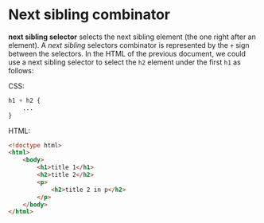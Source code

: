 
# Next sibling combinator 

__next sibling selector__ selects the next sibling element (the one right after an element). A _next sibling_ selectors combinator is represented by the `+` sign between the selectors. In the HTML of the previous document, we could use a next sibling selector to select the `h2` element  under the first `h1` as follows:

CSS:

``` css
h1 + h2 {
    ...
}
```

HTML:

``` html
<!doctype html>
<html>
    <body>
        <h1>title 1</h1> 
        <h2>title 2</h2>
        <p> 
            <h2>title 2 in p</h2>
        </p>
    </body>
</html>
```